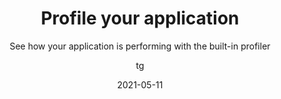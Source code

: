 ---
date: 2021-05-11
title: Profile your application
technologies: [java]
topics: [ultimate]
author: tg
subtitle: See how your application is performing with the built-in profiler
thumbnail: ./thumbnail.png
cardThumbnail: ./card.png
shortVideo:
  poster: ./tip.png
  url: https://youtu.be/wuoil5EBB_c
longVideo:
  poster: ./poster_long.png
  url: https://youtu.be/OQcyAtukps4
seealso:
  - title: (video) Profile Tools and IntelliJ IDEA Ultimate
    href: https://www.youtube.com/watch?v=OQcyAtukps4
  - title: (video) A Simple Approach to Advanced JVM Profiling
    href: https://www.youtube.com/watch?v=TDpbt4thECc
  - title: (documentation) IntelliJ IDEA Help - Profiling tools
    href: https://www.jetbrains.com/help/idea/cpu-profiler.html
leadin: |
  Access the profiler window using Find Action, **⌘⇧A** (macOS), or **Ctrl+Shift+A** (Windows/Linux), or via the quick access buttons, and it shows a list of running processes

  Click on a process to attach a profiler to it, for example a CPU profiler. The IDE will show the results, for example as a Flame Graph.

  Click on a process in the profiler window to edit the configurations of the profilers.

  Right click on a process in the profiler window to capture a memory snapshot at this moment in time. Open this to see which objects are taking up the most space on the heap.

  Right click on a process in the profiler window to see the CPU and Memory use in real time. This is really helpful for getting a current view on what's happening in the application right now.

  Find out more about the profiler in IntelliJ IDEA's [help documentation](https://www.jetbrains.com/help/idea/cpu-profiler.html).

---